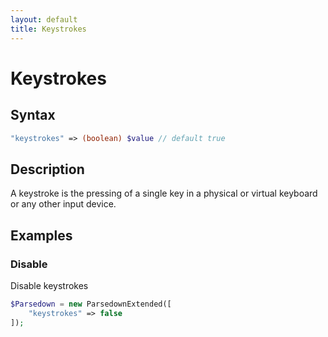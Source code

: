 ```yaml
---
layout: default
title: Keystrokes
---
```


# Keystrokes

## Syntax
```php
"keystrokes" => (boolean) $value // default true
```

## Description
A keystroke is the pressing of a single key in a physical or virtual keyboard or any other input device.

## Examples

### Disable
Disable keystrokes

```php
$Parsedown = new ParsedownExtended([
    "keystrokes" => false
]);
```
